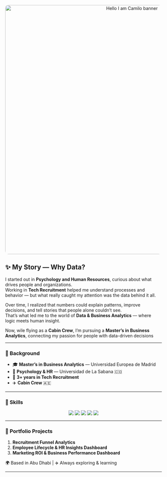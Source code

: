 <p align="center">
  <img 
    src="https://raw.githubusercontent.com/camiloesag/camiloesag/main/Banner_Hello_I_Am_Camilo.png" 
    alt="Hello I am Camilo banner"
    width="800"
    style="border-radius:10px; object-fit:cover; display:block; margin:0 auto;"
  >
</p>


## ✨ My Story — Why Data?

I started out in **Psychology and Human Resources**, curious about what drives people and organizations.  
Working in **Tech Recruitment** helped me understand processes and behavior — but what really caught my attention was the data behind it all.  

Over time, I realized that numbers could explain patterns, improve decisions, and tell stories that people alone couldn’t see.  
That’s what led me to the world of **Data & Business Analytics** — where logic meets human insight.  

Now, wile flying as a **Cabin Crew**, I’m pursuing a **Master’s in Business Analytics**, connecting my passion for people with data-driven decisions

---

### 🧩 Background  

- 🎓 **Master’s in Business Analytics** — Universidad Europea de Madrid  
- 🧠 **Psychology & HR** — Universidad de La Sabana 🇨🇴  
- 💼 **3+ years in Tech Recruitment**  
- ✈️ **Cabin Crew**  🇦🇪

---

### 🧠 Skills  

<p align="center">
  <img src="https://img.shields.io/badge/Excel-217346?style=for-the-badge&logo=microsoft-excel&logoColor=white"/>
  <img src="https://img.shields.io/badge/SQL-336791?style=for-the-badge&logo=postgresql&logoColor=white"/>
  <img src="https://img.shields.io/badge/Power_BI-F2C811?style=for-the-badge&logo=power-bi&logoColor=black"/>
  <img src="https://img.shields.io/badge/Python-3776AB?style=for-the-badge&logo=python&logoColor=white"/>
  <img src="https://img.shields.io/badge/Data_Analytics-1E4D2B?style=for-the-badge&logo=databricks&logoColor=white"/>
</p>

---

### 📁 Portfolio Projects  

1. **Recruitment Funnel Analytics**  
2. **Employee Lifecycle & HR Insights Dashboard**  
3. **Marketing ROI & Business Performance Dashboard**

🌍 Based in Abu Dhabi | ✈️ Always exploring & learning  

---

